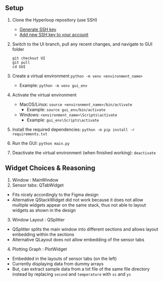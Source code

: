 ## Setup
1. Clone the Hyperloop repository (use SSH)
    * [Generate SSH key](https://docs.github.com/en/authentication/connecting-to-github-with-ssh/generating-a-new-ssh-key-and-adding-it-to-the-ssh-agent)
    * [Add new SSH key to your account](https://docs.github.com/en/authentication/connecting-to-github-with-ssh/adding-a-new-ssh-key-to-your-github-account)

2. Switch to the UI branch, pull any recent changes, and navigate to GUI folder
    ```
    git checkout UI
    git pull
    cd GUI
    ```

3. Create a virtual environment
    `python -m venv <environment_name>`
    * Example: `python -m venv gui_env`

4. Activate the virtual environment
    * MacOS/Linux: `source <environment_name>/bin/activate`
        * Example: `source gui_env/bin/activate`
    * Windows: `<environment_name>\Scripts\activate`
        * Example: `gui_env\Scripts\activate`

5. Install the required dependencies: `python -m pip install -r requirements.txt`

6. Run the GUI: `python main.py`

7. Deactivate the virtual environment (when finished working): `deactivate`


## Widget Choices & Reasoning
1. Window : MainWindow
2. Sensor tabs: QTabWidget
- Fits nicely accordingly to the Figma design
- Alternative QStackWidget did not work because it does not allow multiple widgets appear on the same stack, thus not able to layout widgets as shown in the design
3. Window Layout : QSplitter
- QSplitter splits the main window into different sections and allows layout embedding within the sections
- Alternative QLayout does not allow embedding of the sensor tabs
4. Plotting Graph : PlotWidget
- Embedded in the layouts of sensor tabs (on the left)
- Currently displaying data from dummy arrays
- But, can extract sample data from a txt file of the same file directory instead by replacing `second` and `temperature` with `xs` and `ys`
